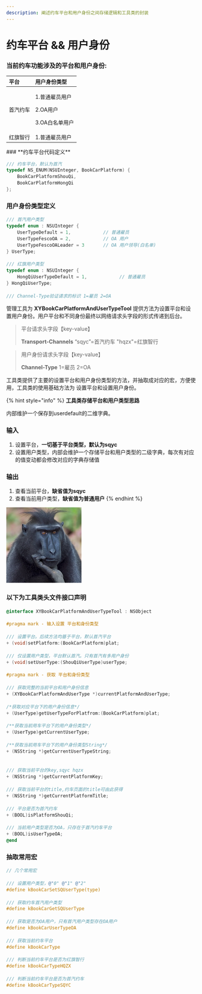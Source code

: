```yaml
---
description: 阐述约车平台和用户身份之间存储逻辑和工具类的封装
---
```


# 约车平台 && 用户身份

### 当前约车功能涉及的平台和用户身份:

<table>
  <thead>
    <tr>
      <th style="text-align:left">&#x5E73;&#x53F0;</th>
      <th style="text-align:left">&#x7528;&#x6237;&#x8EAB;&#x4EFD;&#x7C7B;&#x578B;</th>
    </tr>
  </thead>
  <tbody>
    <tr>
      <td style="text-align:left">&#x9996;&#x6C7D;&#x7EA6;&#x8F66;</td>
      <td style="text-align:left">
        <p>1.&#x666E;&#x901A;&#x96C7;&#x5458;&#x7528;&#x6237;</p>
        <p>2.OA&#x7528;&#x6237;</p>
        <p>3.OA&#x767D;&#x540D;&#x5355;&#x7528;&#x6237;</p>
      </td>
    </tr>
    <tr>
      <td style="text-align:left">&#x7EA2;&#x65D7;&#x667A;&#x884C;</td>
      <td style="text-align:left">1.&#x666E;&#x901A;&#x96C7;&#x5458;&#x7528;&#x6237;</td>
    </tr>
  </tbody>
</table>### **约车平台代码定义**

```objectivec
/// 约车平台，默认为首汽
typedef NS_ENUM(NSUInteger, BookCarPlatform) {
    BookCarPlatformShouQi,
    BookCarPlatformHongQi
};
```

### **用户身份类型定义**

```objectivec
/// 首汽用户类型
typedef enum : NSUInteger {
    UserTypeDefault = 1,            // 普通雇员
    UserTypeFescoOA = 2,            // OA 用户
    UserTypeFescoOALeader = 3       // OA 用户领导(白名单)
} UserType;

/// 红旗用户类型
typedef enum : NSUInteger {
    HongQiUserTypeDefault = 1,            // 普通雇员
} HongQiUserType;

/// Channel-Type验证请求的标识 1=雇员 2=OA
```

管理工具为  **XYBookCarPlatformAndUserTypeTool** 提供方法为设置平台和设置用户身份。用户平台和不同身份最终以网络请求头字段的形式传递到后台。

> 平台请求头字段【key-value】
>
> **Transport-Channels**    “sqyc”=首汽约车 "hqzx"=红旗智行

> 用户身份请求头字段【key-value】
>
> **Channel-Type**    1=雇员 2=OA

工具类提供了主要的设置平台和用户身份类型的方法，并抽取成对应的宏，方便使用，工具类的使用基础方法为 设置平台和设置用户身份。

{% hint style="info" %}
**工具类存储平台和用户类型思路**

内部维护一个保存到userdefault的二维字典。

### 输入

1. 设置平台，**一切基于平台类型，默认为sqyc**
2. 设置用户类型，内部会维护一个存储平台和用户类型的二级字典，每次有对应的值变动都会修改对应的字典存储值

### 输出

1. 查看当前平台，**缺省值为sqyc**
2. 查看当前用户类型，**缺省值为普通用户**
{% endhint %}

![&#x54C8;&#x54C8;&#x54C8;](../.gitbook/assets/logo.png)

### 以下为工具类头文件接口声明

```objectivec
@interface XYBookCarPlatformAndUserTypeTool : NSObject

#pragma mark - 输入设置 平台和身份类型

/// 设置平台。后续方法均基于平台，默认首汽平台
+ (void)setPlatform:(BookCarPlatform)plat;

/// 仅设置用户类型，平台默认首汽。只有首汽有多用户身份
+ (void)setUserType:(ShouQiUserType)userType;

#pragma mark - 获取 平台和身份类型

/// 获取完整的当前平台和用户身份信息
+ (XYBookCarPlatformAndUserType *)currentPlatformAndUserType;

/*获取对应平台下的用户身份信息*/
+ (UserType)getUserTypeForPlatfrom:(BookCarPlatform)plat;

/**获取当前用车平台下的用户身份类型*/
+ (UserType)getCurrentUserType;

/**获取当前用车平台下的用户身份类型String*/
+ (NSString *)getCurrentUserTypeString;


/// 获取当前平台的key,sqyc hqzx
+ (NSString *)getCurrentPlatformKey;

/// 获取当前平台的title,约车页面的title可由此获得
+ (NSString *)getCurrentPlatformTitle;

/// 平台是否为首汽约车
+ (BOOL)isPlatformShouQi;

/// 当前用户类型是否为OA，只存在于首汽约车平台
+ (BOOL)isUserTypeOA;
@end
```

### 抽取常用宏

```objectivec
// 几个常用宏

/// 设置用户类型，@"0" @"1" @"2"
#define kBookCarSetSQUserType(type) 

/// 获取约车首汽用户类型
#define kBookCarGetSQUserType 

/// 获取是否为OA用户，只有首汽用户类型存在OA用户
#define kBookCarUserTypeOA 

/// 获取当前约车平台
#define kBookCarType 

/// 判断当前约车平台是否为红旗智行
#define kBookCarTypeHQZX 

/// 判断当前约车平台是否为首汽约车
#define kBookCarTypeSQYC 
```

